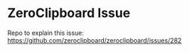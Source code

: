 # ZeroClipboard Issue

Repo to explain this issue: https://github.com/zeroclipboard/zeroclipboard/issues/282

